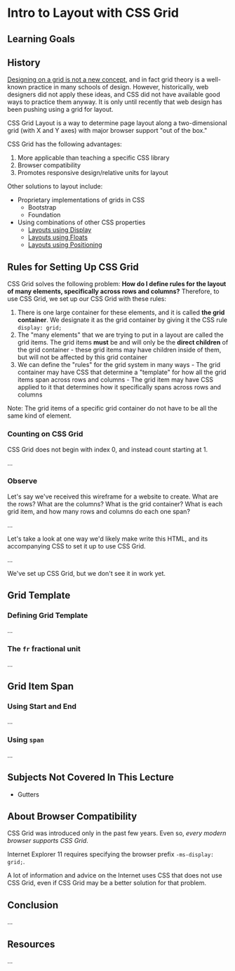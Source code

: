# Intro to Layout with CSS Grid

## Learning Goals

## History

[Designing on a grid is not a new concept](https://en.wikipedia.org/wiki/Grid_%28graphic_design%29), and in fact grid theory is a well-known practice in many schools of design. However, historically, web designers did not apply these ideas, and CSS did not have available good ways to practice them anyway. It is only until recently that web design has been pushing using a grid for layout.

CSS Grid Layout is a way to determine page layout along a two-dimensional grid (with X and Y axes) with major browser support "out of the box."

CSS Grid has the following advantages:
1. More applicable than teaching a specific CSS library
1. Browser compatibility
1. Promotes responsive design/relative units for layout

Other solutions to layout include:
- Proprietary implementations of grids in CSS
  - Bootstrap
  - Foundation
- Using combinations of other CSS properties
  - [Layouts using Display](archived/layout-display.md)
  - [Layouts using Floats](archived/layout-floats.md)
  - [Layouts using Positioning](archived/layout-positioning.md)

## Rules for Setting Up CSS Grid

  CSS Grid solves the following problem: **How do I define rules for the layout of many elements, specifically across rows and columns?** Therefore, to use CSS Grid, we set up our CSS Grid with these rules:

  1. There is one large container for these elements, and it is called **the grid container**. We designate it as the grid container by giving it the CSS rule `display: grid;`
  1. The "many elements" that we are trying to put in a layout are called the grid items. The grid items **must** be and will only be the **direct children** of the grid container
    - these grid items may have children inside of them, but will not be affected by this grid container
  1. We can define the "rules" for the grid system in many ways
    - The grid container may have CSS that determine a "template" for how all the grid items span across rows and columns
    - The grid item may have CSS applied to it that determines how it specifically spans across rows and columns

  Note: The grid items of a specific grid container do not have to be all the same kind of element.

### Counting on CSS Grid

CSS Grid does not begin with index 0, and instead count starting at 1.

...

### Observe

Let's say we've received this wireframe for a website to create. What are the rows? What are the columns? What is the grid container? What is each grid item, and how many rows and columns do each one span?

...

Let's take a look at one way we'd likely make write this HTML, and its accompanying CSS to set it up to use CSS Grid.

...

We've set up CSS Grid, but we don't see it in work yet.

## Grid Template

### Defining Grid Template

...

### The `fr` fractional unit

...

## Grid Item Span

### Using Start and End

...

### Using `span`

...


## Subjects Not Covered In This Lecture

- Gutters

## About Browser Compatibility

CSS Grid was introduced only in the past few years. Even so, *every modern browser supports CSS Grid*.

Internet Explorer 11 requires specifying the browser prefix `-ms-display: grid;`.

A lot of information and advice on the Internet uses CSS that does not use CSS Grid, even if CSS Grid may be a better solution for that problem.

## Conclusion

...

## Resources

...
